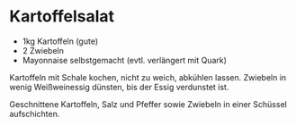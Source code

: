 # Kartoffelsalat
- 1kg Kartoffeln (gute)
- 2 Zwiebeln
- Mayonnaise selbstgemacht (evtl. verlängert mit Quark)

Kartoffeln mit Schale kochen, nicht zu weich, abkühlen lassen. Zwiebeln in wenig Weißweinessig
dünsten, bis der Essig verdunstet ist.

Geschnittene Kartoffeln, Salz und Pfeffer sowie Zwiebeln in einer Schüssel
aufschichten.
